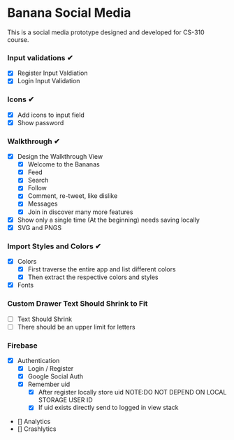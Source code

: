 # Banana Social Media
This is a social media prototype designed and developed for CS-310 course.

### Input validations ✔
- [x] Register Input Valdiation
- [x] Login Input Validation

### Icons ✔
- [x] Add icons to input field
- [x] Show password
 
### Walkthrough ✔
- [x] Design the Walkthrough View
    - [x] Welcome to the Bananas
    - [x] Feed
    - [x] Search
    - [x] Follow
    - [x] Comment, re-tweet, like dislike
    - [x] Messages
    - [x] Join in discover many more features
- [x] Show only a single time (At the beginning) needs saving locally
- [x] SVG and PNGS

### Import Styles and Colors ✔
- [x] Colors
    - [x] First traverse the entire app and list different colors
    - [x] Then extract the respective colors and styles
- [x] Fonts

### Custom Drawer Text Should Shrink to Fit
- [ ] Text Should Shrink
- [ ] There should be an upper limit for letters

### Firebase 
- [x] Authentication
    - [x] Login / Register
    - [x] Google Social Auth
    - [x] Remember uid
        - [x] After register locally store uid
            NOTE:DO NOT DEPEND ON LOCAL STORAGE USER ID
        - [X] If uid exists directly send to logged in view stack
- [] Analytics
- [] Crashlytics